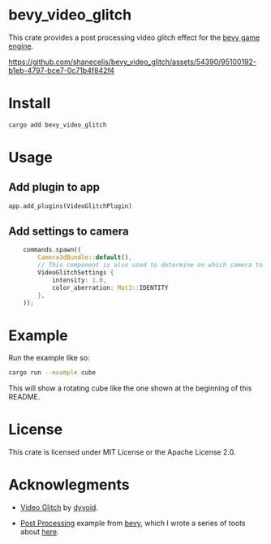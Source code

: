 # bevy_video_glitch

This crate provides a post processing video glitch effect for the [bevy game engine](https://bevyengine.org). 

https://github.com/shanecelis/bevy_video_glitch/assets/54390/95100192-b1eb-4797-bce7-0c71b4f842f4

# Install

``` sh
cargo add bevy_video_glitch
```

# Usage

## Add plugin to app
``` rust
app.add_plugins(VideoGlitchPlugin)
```

## Add settings to camera

``` rust
    commands.spawn((
        Camera3dBundle::default(),
        // This component is also used to determine on which camera to run the post processing effect.
        VideoGlitchSettings {
            intensity: 1.0,
            color_aberration: Mat3::IDENTITY
        },
    ));
```

# Example

Run the example like so:

``` sh
cargo run --example cube
```

This will show a rotating cube like the one shown at the beginning of this README.

# License

This crate is licensed under MIT License or the Apache License 2.0.

# Acknowlegments

* [Video Glitch](https://www.shadertoy.com/view/XtK3W3) by [dyvoid](https://www.shadertoy.com/user/dyvoid).

* [Post Processing](https://github.com/bevyengine/bevy/blob/v0.12.1/examples/shader/post_processing.rs) example from [bevy](https://bevyengine.org), which I wrote a series of toots about [here](https://mastodon.gamedev.place/@shanecelis/111583689226043395).
